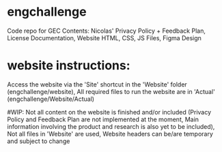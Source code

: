 # engchallenge
Code repo for GEC
Contents:
  Nicolas' Privacy Policy + Feedback Plan,
  License Documentation,
  Website HTML, CSS, JS Files,
  Figma Design

# website instructions:
  Access the website via the 'Site' shortcut in the 'Website' folder (engchallenge/website),
  All required files to run the website are in 'Actual' (engchallenge/Website/Actual)

#WIP:
  Not all content on the website is finished and/or included 
    (Privacy Policy and Feedback Plan are not implemented at the moment,
    Main information involving the product and research is also yet to be included), 
  Not all files in 'Website' are used, 
  Website headers can be/are temporary and subject to change
